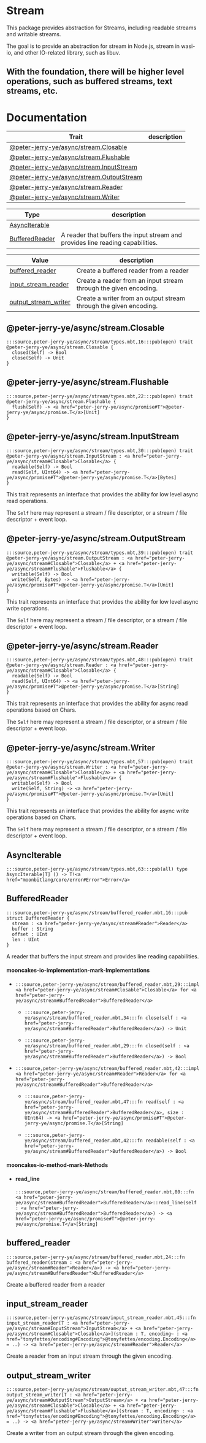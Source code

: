 # Stream

This package provides abstraction for Streams, including readable streams and writable streams.

The goal is to provide an abstraction for stream in Node.js, stream in wasi-io, and other IO-related library, such as libuv.

With the foundation, there will be higher level operations, such as buffered streams, text streams, etc.
---
# Documentation
|Trait|description|
|---|---|
|[@peter-jerry-ye/async/stream.Closable](#@peter-jerry-ye/async/stream.Closable)||
|[@peter-jerry-ye/async/stream.Flushable](#@peter-jerry-ye/async/stream.Flushable)||
|[@peter-jerry-ye/async/stream.InputStream](#@peter-jerry-ye/async/stream.InputStream)| |
|[@peter-jerry-ye/async/stream.OutputStream](#@peter-jerry-ye/async/stream.OutputStream)| |
|[@peter-jerry-ye/async/stream.Reader](#@peter-jerry-ye/async/stream.Reader)| |
|[@peter-jerry-ye/async/stream.Writer](#@peter-jerry-ye/async/stream.Writer)| |

|Type|description|
|---|---|
|[AsyncIterable](#AsyncIterable)||
|[BufferedReader](#BufferedReader)| A reader that buffers the input stream and provides line reading capabilities.|

|Value|description|
|---|---|
|[buffered\_reader](#buffered_reader)| Create a buffered reader from a reader|
|[input\_stream\_reader](#input_stream_reader)| Create a reader from an input stream through the given encoding.|
|[output\_stream\_writer](#output_stream_writer)| Create a writer from an output stream through the given encoding.|

## @peter-jerry-ye/async/stream.Closable

```moonbit
:::source,peter-jerry-ye/async/stream/types.mbt,16:::pub(open) trait @peter-jerry-ye/async/stream.Closable {
  closed(Self) -> Bool
  close(Self) -> Unit
}
```


## @peter-jerry-ye/async/stream.Flushable

```moonbit
:::source,peter-jerry-ye/async/stream/types.mbt,22:::pub(open) trait @peter-jerry-ye/async/stream.Flushable {
  flush(Self) -> <a href="peter-jerry-ye/async/promise#T">@peter-jerry-ye/async/promise.T</a>[Unit]
}
```


## @peter-jerry-ye/async/stream.InputStream

```moonbit
:::source,peter-jerry-ye/async/stream/types.mbt,30:::pub(open) trait @peter-jerry-ye/async/stream.InputStream : <a href="peter-jerry-ye/async/stream#Closable">Closable</a> {
  readable(Self) -> Bool
  read(Self, UInt64) -> <a href="peter-jerry-ye/async/promise#T">@peter-jerry-ye/async/promise.T</a>[Bytes]
}
```
 
 This trait represents an interface that provides the ability for low level async read operations.
 
 The `Self` here may represent a stream / file descriptor, or a stream / file descriptor + event loop.

## @peter-jerry-ye/async/stream.OutputStream

```moonbit
:::source,peter-jerry-ye/async/stream/types.mbt,39:::pub(open) trait @peter-jerry-ye/async/stream.OutputStream : <a href="peter-jerry-ye/async/stream#Closable">Closable</a> + <a href="peter-jerry-ye/async/stream#Flushable">Flushable</a> {
  writable(Self) -> Bool
  write(Self, Bytes) -> <a href="peter-jerry-ye/async/promise#T">@peter-jerry-ye/async/promise.T</a>[Unit]
}
```
 
 This trait represents an interface that provides the ability for low level async write operations.
 
 The `Self` here may represent a stream / file descriptor, or a stream / file descriptor + event loop.

## @peter-jerry-ye/async/stream.Reader

```moonbit
:::source,peter-jerry-ye/async/stream/types.mbt,48:::pub(open) trait @peter-jerry-ye/async/stream.Reader : <a href="peter-jerry-ye/async/stream#Closable">Closable</a> {
  readable(Self) -> Bool
  read(Self, UInt64) -> <a href="peter-jerry-ye/async/promise#T">@peter-jerry-ye/async/promise.T</a>[String]
}
```
 
 This trait represents an interface that provides the ability for async read operations based on Chars.
 
 The `Self` here may represent a stream / file descriptor, or a stream / file descriptor + event loop.

## @peter-jerry-ye/async/stream.Writer

```moonbit
:::source,peter-jerry-ye/async/stream/types.mbt,57:::pub(open) trait @peter-jerry-ye/async/stream.Writer : <a href="peter-jerry-ye/async/stream#Closable">Closable</a> + <a href="peter-jerry-ye/async/stream#Flushable">Flushable</a> {
  writable(Self) -> Bool
  write(Self, String) -> <a href="peter-jerry-ye/async/promise#T">@peter-jerry-ye/async/promise.T</a>[Unit]
}
```
 
 This trait represents an interface that provides the ability for async write operations based on Chars.
 
 The `Self` here may represent a stream / file descriptor, or a stream / file descriptor + event loop.

## AsyncIterable

```moonbit
:::source,peter-jerry-ye/async/stream/types.mbt,63:::pub(all) type AsyncIterable[T] () -> T!<a href="moonbitlang/core/error#Error">Error</a>
```


## BufferedReader

```moonbit
:::source,peter-jerry-ye/async/stream/buffered_reader.mbt,16:::pub struct BufferedReader {
  stream : <a href="peter-jerry-ye/async/stream#Reader">Reader</a>
  buffer : String
  offset : UInt
  len : UInt
}
```
 A reader that buffers the input stream and provides line reading capabilities.

#### mooncakes-io-implementation-mark-Implementations
- ```moonbit
  :::source,peter-jerry-ye/async/stream/buffered_reader.mbt,29:::impl <a href="peter-jerry-ye/async/stream#Closable">Closable</a> for <a href="peter-jerry-ye/async/stream#BufferedReader">BufferedReader</a>
  ```
  > 
  * ```moonbit
    :::source,peter-jerry-ye/async/stream/buffered_reader.mbt,34:::fn close(self : <a href="peter-jerry-ye/async/stream#BufferedReader">BufferedReader</a>) -> Unit
    ```
    > 
  * ```moonbit
    :::source,peter-jerry-ye/async/stream/buffered_reader.mbt,29:::fn closed(self : <a href="peter-jerry-ye/async/stream#BufferedReader">BufferedReader</a>) -> Bool
    ```
    > 
- ```moonbit
  :::source,peter-jerry-ye/async/stream/buffered_reader.mbt,42:::impl <a href="peter-jerry-ye/async/stream#Reader">Reader</a> for <a href="peter-jerry-ye/async/stream#BufferedReader">BufferedReader</a>
  ```
  > 
  * ```moonbit
    :::source,peter-jerry-ye/async/stream/buffered_reader.mbt,47:::fn read(self : <a href="peter-jerry-ye/async/stream#BufferedReader">BufferedReader</a>, size : UInt64) -> <a href="peter-jerry-ye/async/promise#T">@peter-jerry-ye/async/promise.T</a>[String]
    ```
    > 
  * ```moonbit
    :::source,peter-jerry-ye/async/stream/buffered_reader.mbt,42:::fn readable(self : <a href="peter-jerry-ye/async/stream#BufferedReader">BufferedReader</a>) -> Bool
    ```
    > 

#### mooncakes-io-method-mark-Methods
- #### read\_line
  ```moonbit
  :::source,peter-jerry-ye/async/stream/buffered_reader.mbt,80:::fn <a href="peter-jerry-ye/async/stream#BufferedReader">BufferedReader</a>::read_line(self : <a href="peter-jerry-ye/async/stream#BufferedReader">BufferedReader</a>) -> <a href="peter-jerry-ye/async/promise#T">@peter-jerry-ye/async/promise.T</a>[String]
  ```
  > 

## buffered\_reader

```moonbit
:::source,peter-jerry-ye/async/stream/buffered_reader.mbt,24:::fn buffered_reader(stream : <a href="peter-jerry-ye/async/stream#Reader">Reader</a>) -> <a href="peter-jerry-ye/async/stream#BufferedReader">BufferedReader</a>
```
 Create a buffered reader from a reader

## input\_stream\_reader

```moonbit
:::source,peter-jerry-ye/async/stream/input_stream_reader.mbt,45:::fn input_stream_reader[T : <a href="peter-jerry-ye/async/stream#InputStream">InputStream</a> + <a href="peter-jerry-ye/async/stream#Closable">Closable</a>](stream : T, encoding~ : <a href="tonyfettes/encoding#Encoding">@tonyfettes/encoding.Encoding</a> = ..) -> <a href="peter-jerry-ye/async/stream#Reader">Reader</a>
```
 Create a reader from an input stream through the given encoding.

## output\_stream\_writer

```moonbit
:::source,peter-jerry-ye/async/stream/ouptut_stream_writer.mbt,47:::fn output_stream_writer[T : <a href="peter-jerry-ye/async/stream#OutputStream">OutputStream</a> + <a href="peter-jerry-ye/async/stream#Closable">Closable</a> + <a href="peter-jerry-ye/async/stream#Flushable">Flushable</a>](stream : T, encoding~ : <a href="tonyfettes/encoding#Encoding">@tonyfettes/encoding.Encoding</a> = ..) -> <a href="peter-jerry-ye/async/stream#Writer">Writer</a>
```
 Create a writer from an output stream through the given encoding.
